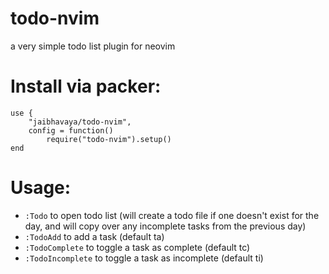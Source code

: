 # todo-nvim
a very simple todo list plugin for neovim

# Install via packer:
```
use {
    "jaibhavaya/todo-nvim",
    config = function()
        require("todo-nvim").setup()
end
```

# Usage:
- `:Todo` to open todo list (will create a todo file if one doesn't exist for the day, and will copy over any incomplete tasks from the previous day)
- `:TodoAdd` to add a task (default <leader>ta)
- `:TodoComplete` to toggle a task as complete (default <leader>tc)
- `:TodoIncomplete` to toggle a task as incomplete (default <leader>ti)

